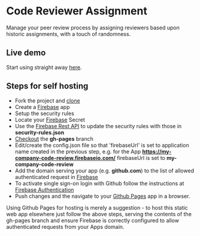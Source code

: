 Code Reviewer Assignment
====

Manage your peer review process by assigning reviewers based upon historic assignments, with a touch of randomness.

Live demo
----
Start using straight away [here](http://peterhancock.github.io/code-review/? "Title").

Steps for self hosting
----

* Fork the project and [clone](https://help.github.com/articles/fork-a-repo)
* Create a [Firebase](https://www.firebase.com/) app
* Setup the security rules
 * Locate your [Firebase](https://www.firebase.com/) Secret
 * Use the [Firebase Rest API](https://www.firebase.com/docs/rest-api.html) to update the security rules with those in __security-rules.json__
* [Checkout](https://help.github.com/articles/fork-a-repo) the __gh-pages__ branch
* Edit/create the config.json file so that 'firebaseUrl' is set to application name created in the previous step, e.g. for the App __https://my-company-code-review.firebaseio.com/__ firebaseUrl is set to __my-company-code-review__
* Add the domain serving your app (e.g. __github.com__) to the list of allowed authenticated request in [Firebase](https://www.firebase.com/)
* To activate single sign-on login with Github follow the instructions at [Firebase Authentication](https://www.firebase.com/docs/security/authentication.html)
* Push changes and the navigate to your [Github Pages](http://pages.github.com/) app in a browser.

Using Github Pages for hosting is merely a suggestion - to host this static web app elsewhere just follow the above steps, serving the contents of the gh-pages branch
 and ensure Firebase is correctly configured to allow authenticated requests from your Apps domain.